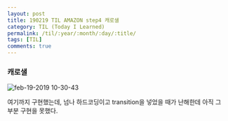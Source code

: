 ```yaml
---
layout: post
title: 190219 TIL AMAZON step4 캐로샐
category: TIL (Today I Learned)
permalink: /til/:year/:month/:day/:title/
tags: [TIL]
comments: true
---
```



### **캐로샐**


![feb-19-2019 10-30-43](https://user-images.githubusercontent.com/40848630/53107178-d6a48f80-3577-11e9-8182-ee36d86a4843.gif)

여기까지 구현했는데, 넘나 하드코딩이고 transition을 넣었을 때가 난해한데 아직 그 부분 구현을 못했다. 
